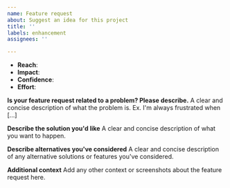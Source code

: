 ```yaml
---
name: Feature request
about: Suggest an idea for this project
title: ''
labels: enhancement
assignees: ''

---
```


<!-- These may be filled in later, but are required before the feature is moved into Development. -->
* __Reach__: <!-- What percentage of relevant users will this feature affect? -->
* __Impact__: <!-- How much will this impact individual users? 1, 2, 3, 5, 8-->
* __Confidence__: <!-- How confident are we about the impact and reach scores, as a percent? -->
* __Effort__: <!-- How many story points will this feature require from start to finish? Fibonacci numbers, 5 = one person-week -->

**Is your feature request related to a problem? Please describe.**
A clear and concise description of what the problem is. Ex. I'm always frustrated when [...]

**Describe the solution you'd like**
A clear and concise description of what you want to happen.

**Describe alternatives you've considered**
A clear and concise description of any alternative solutions or features you've considered.

**Additional context**
Add any other context or screenshots about the feature request here.
